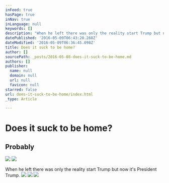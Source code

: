 ```yaml
---
inFeed: true
hasPage: true
inNav: true
inLanguage: null
keywords: []
description: "When he left there was only the reality start Trump but now it's President Trump."
datePublished: '2016-05-09T06:43:28.268Z'
dateModified: '2016-05-09T06:36:45.098Z'
title: Does it suck to be home?
author: []
sourcePath: _posts/2016-05-08-does-it-suck-to-be-home.md
authors: []
publisher:
  name: null
  domain: null
  url: null
  favicon: null
starred: false
url: does-it-suck-to-be-home/index.html
_type: Article

---
```

# Does it suck to be home?

## Probably
![](https://s3-us-west-2.amazonaws.com/the-grid-img/p/d5888884b61922d02e9e2ca5b5e030b9df63d516.png)
![](https://the-grid-user-content.s3-us-west-2.amazonaws.com/f3582699-de17-4e95-9971-e24ee619dfa3.png)

When he left there was only the reality start Trump but now it's President Trump.
![](https://the-grid-user-content.s3-us-west-2.amazonaws.com/f38e4f5e-3322-434b-ac05-9b3553b82221.png)
![](https://the-grid-user-content.s3-us-west-2.amazonaws.com/fd0cd2fb-e17c-4b2e-8c7a-8b8ba934c605.png)
![](https://the-grid-user-content.s3-us-west-2.amazonaws.com/58fa8fc8-5186-4ad0-bae2-f9f60a0ad8f7.png)